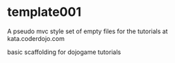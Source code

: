 template001
===========
A pseudo mvc style set of empty files for the tutorials at kata.coderdojo.com

basic scaffolding for dojogame tutorials
